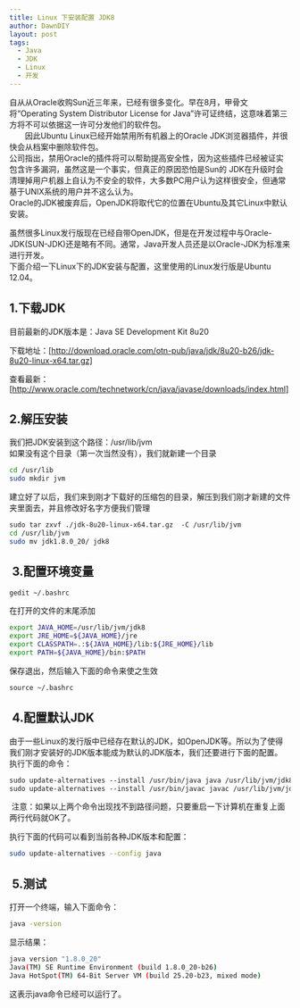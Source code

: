 ```yaml
---
title: Linux 下安装配置 JDK8
author: DawnDIY
layout: post
tags:
  - Java
  - JDK
  - Linux
  - 开发
---
```


自从从Oracle收购Sun近三年来，已经有很多变化。早在8月，甲骨文将“Operating System Distributor License for Java”许可证终结，这意味着第三方将不可以依据这一许可分发他们的软件包。  
　　因此Ubuntu Linux已经开始禁用所有机器上的Oracle JDK浏览器插件，并很快会从档案中删除软件包。  
公司指出，禁用Oracle的插件将可以帮助提高安全性，因为这些插件已经被证实包含许多漏洞，虽然这是一个事实，但真正的原因恐怕是Sun的 JDK在升级时会清理掉用户机器上自认为不安全的软件，大多数PC用户认为这样很安全，但通常基于UNIX系统的用户并不这么认为。  
Oracle的JDK被废弃后，OpenJDK将取代它的位置在Ubuntu及其它Linux中默认安装。

虽然很多Linux发行版现在已经自带OpenJDK，但是在开发过程中与Oracle-JDK(SUN-JDK)还是略有不同。通常，Java开发人员还是以Oracle-JDK为标准来进行开发。  
下面介绍一下Linux下的JDK安装与配置，这里使用的Linux发行版是Ubuntu 12.04。



## 1.下载JDK

目前最新的JDK版本是：Java SE Development Kit 8u20

下载地址：[http://download.oracle.com/otn-pub/java/jdk/8u20-b26/jdk-8u20-linux-x64.tar.gz]

查看最新：[http://www.oracle.com/technetwork/cn/java/javase/downloads/index.html]

## 2.解压安装

我们把JDK安装到这个路径：/usr/lib/jvm  
如果没有这个目录（第一次当然没有），我们就新建一个目录

```bash
cd /usr/lib
sudo mkdir jvm
```

建立好了以后，我们来到刚才下载好的压缩包的目录，解压到我们刚才新建的文件夹里面去，并且修改好名字方便我们管理

```bash
sudo tar zxvf ./jdk-8u20-linux-x64.tar.gz  -C /usr/lib/jvm
cd /usr/lib/jvm
sudo mv jdk1.8.0_20/ jdk8
```

##  3.配置环境变量

```bash
gedit ~/.bashrc
```

在打开的文件的末尾添加

```bash
export JAVA_HOME=/usr/lib/jvm/jdk8
export JRE_HOME=${JAVA_HOME}/jre
export CLASSPATH=.:${JAVA_HOME}/lib:${JRE_HOME}/lib
export PATH=${JAVA_HOME}/bin:$PATH
```

保存退出，然后输入下面的命令来使之生效

```bash
source ~/.bashrc
```

##  4.配置默认JDK

由于一些Linux的发行版中已经存在默认的JDK，如OpenJDK等。所以为了使得我们刚才安装好的JDK版本能成为默认的JDK版本，我们还要进行下面的配置。  
执行下面的命令：

```bash
sudo update-alternatives --install /usr/bin/java java /usr/lib/jvm/jdk8/bin/java 300
sudo update-alternatives --install /usr/bin/javac javac /usr/lib/jvm/jdk8/bin/javac 300
```

 注意：如果以上两个命令出现找不到路径问题，只要重启一下计算机在重复上面两行代码就OK了。

执行下面的代码可以看到当前各种JDK版本和配置：

```bash
sudo update-alternatives --config java
```

##  5.测试

打开一个终端，输入下面命令：

```bash
java -version
```

显示结果：

```bash
java version "1.8.0_20"
Java(TM) SE Runtime Environment (build 1.8.0_20-b26)
Java HotSpot(TM) 64-Bit Server VM (build 25.20-b23, mixed mode)
```

这表示java命令已经可以运行了。

 
